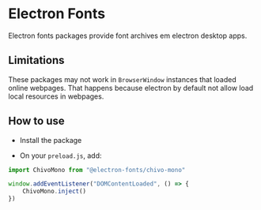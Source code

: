 # Electron Fonts

Electron fonts packages provide font archives em electron desktop apps.

## Limitations

These packages may not work in `BrowserWindow` instances that loaded online webpages. That happens because electron by default not allow load local resources in webpages.

## How to use

* Install the package

* On your `preload.js`, add:

```ts
import ChivoMono from "@electron-fonts/chivo-mono"

window.addEventListener("DOMContentLoaded", () => {
    ChivoMono.inject()
})
```